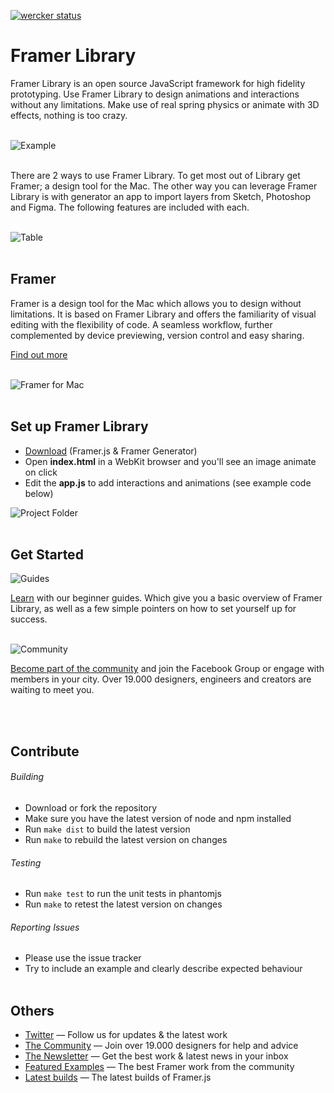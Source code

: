 [![wercker status](https://app.wercker.com/status/8e5d02248bfd387acebdf177fba5f6b1/s/master "wercker status")](https://app.wercker.com/project/bykey/8e5d02248bfd387acebdf177fba5f6b1)

# Framer Library

Framer Library is an open source JavaScript framework for high fidelity prototyping. Use Framer Library to design animations and interactions without any limitations. Make use of real spring physics or animate with 3D effects, nothing is too crazy.
<br /><br />

![Example](https://dsc.cloud/krijn/Phone_small/Phone_small.gif)
<br /><br />

There are 2 ways to use Framer Library. To get most out of Library get Framer; a design tool for the Mac. The other way you can leverage Framer Library is with generator an app to import layers from Sketch, Photoshop and Figma. The following features are included with each.
<br /><br />

![Table](https://dsc.cloud/krijn/table_comparison/table_comparison.png)
<br /><br />

## Framer

Framer is a design tool for the Mac which allows you to design without limitations. It is based on Framer Library and offers the familiarity of visual editing with the flexibility of code. A seamless workflow, further complemented by device previewing, version control and easy sharing.

[Find out more](http://framer.com)
<br /><br />

![Framer for Mac](https://dsc.cloud/krijn/framerapp/framerapp.png)
<br /><br />

## Set up Framer Library

- [Download](https://builds.framerjs.com/latest/Framer.zip) (Framer.js & Framer Generator)
- Open **index.html** in a WebKit browser and you'll see an image animate on click
- Edit the **app.js** to add interactions and animations (see example code below)

![Project Folder](https://dsc.cloud/krijn/project/project.png)
<br /><br />

## Get Started
 
![Guides](https://dsc.cloud/krijn/icon_guide/icon_guide.png)

[Learn](https://framer.com/getstarted/guide/) with our beginner guides. Which give you a basic overview of Framer Library, as well as a few simple pointers on how to set yourself up for success.
<br /><br />

![Community](https://dsc.cloud/krijn/community_icon/community_icon.png)

[Become part of the community](https://framer.com/community/groups/) and join the Facebook Group or engage with members in your city. Over 19.000 designers, engineers and creators are waiting to meet you.

<br /><br />

## Contribute

###### Building

- Download or fork the repository
- Make sure you have the latest version of node and npm installed
- Run `make dist` to build the latest version
- Run `make` to rebuild the latest version on changes

###### Testing

- Run `make test` to run the unit tests in phantomjs
- Run `make` to retest the latest version on changes

###### Reporting Issues

- Please use the issue tracker
- Try to include an example and clearly describe expected behaviour
<br /><br />

## Others

- [Twitter](http://twitter.com/framer) — Follow us for updates & the latest work
- [The Community](https://www.facebook.com/groups/framerjs/) — Join over 19.000 designers for help and advice
- [The Newsletter](https://framer.com/newsletter/) — Get the best work & latest news in your inbox
- [Featured Examples](https://framer.com/examples/featured/) — The best Framer work from the community
- [Latest builds](http://builds.framerjs.com) — The latest builds of Framer.js

